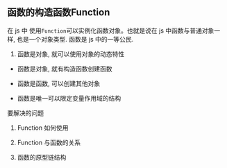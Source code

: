 ## 函数的构造函数Function



在 js 中 使用`Function`可以实例化函数对象。也就是说在 js 中函数与普通对象一样, 也是一个对象类型. 函数是 js 中的一等公民.



1. 函数是对象, 就可以使用对象的动态特性

* 函数是对象, 就有构造函数创建函数

* 函数是函数, 可以创建其他对象

* 函数是唯一可以限定变量作用域的结构



要解决的问题



1. Function 如何使用

2. Function 与函数的关系

3. 函数的原型链结构


